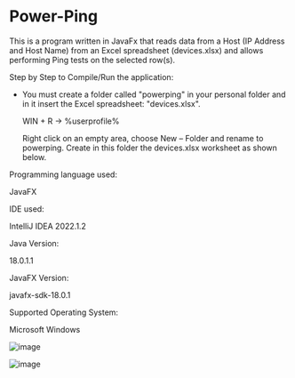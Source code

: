 # Power-Ping

This is a program written in JavaFx that reads data from a Host (IP Address and Host Name) from an Excel spreadsheet (devices.xlsx) and allows performing Ping tests on the selected row(s).

Step by Step to Compile/Run the application:

 - You must create a folder called "powerping" in your personal folder and in it insert the Excel spreadsheet: "devices.xlsx".

   WIN + R -> %userprofile%

   Right click on an empty area, choose New – Folder and rename to powerping. Create in this folder the devices.xlsx worksheet as shown below.

Programming language used:

JavaFX

IDE used:

IntelliJ IDEA 2022.1.2

Java Version:

18.0.1.1

JavaFX Version:

javafx-sdk-18.0.1

Supported Operating System:

Microsoft Windows

![image](https://user-images.githubusercontent.com/20136767/182179793-0be035c8-4ec4-4bee-b60c-e082ce6b5fa7.png)

![image](https://user-images.githubusercontent.com/20136767/182179878-5e8e1b0c-d3c6-4fe8-80fc-6ee470057209.png)

